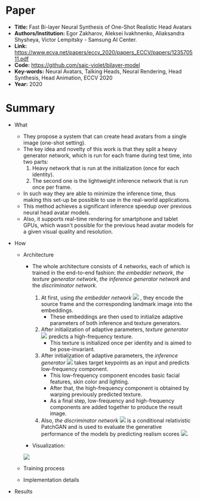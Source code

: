 # Paper
- __Title:__ Fast Bi-layer Neural Synthesis of One-Shot Realistic Head Avatars
- __Authors/Institution:__ Egor Zakharov, Aleksei Ivakhnenko, Aliaksandra Shysheya, Victor Lempitsky -  Samsung AI Center.
- __Link:__ https://www.ecva.net/papers/eccv_2020/papers_ECCV/papers/123570511.pdf
- __Code:__ https://github.com/saic-violet/bilayer-model
- __Key-words:__ Neural Avatars, Talking Heads, Neural Rendering, Head Synthesis, Head Animation, ECCV 2020
- __Year:__ 2020

# Summary
- What

  - They propose a system that can create head avatars from a single image (one-shot setting).
  - The key idea and novelty of this work is that they split a heavy generator network, which is run for each frame during test time, into two parts:
    1) Heavy network that is run at the initialization (once for each identity).
    2) The second one is the lightweight inference network that is run once per frame.
  - In such way they are able to minimize the inference time, thus making this set-up be possible to use in the real-world applications.
  - This method achieves a significant inference speedup over previous neural head avatar models.
  - Also, it supports real-time rendering for smartphone and tablet GPUs, which wasn't possible for the previous head avatar models for a given visual quality and resolution.

- How



  - Architecture
    - The whole architecture consists of 4 networks, each of which is trained in the end-to-end fashion: *the embedder network*, *the texture generator network*, *the inference generator network* and the *discriminator network*.
      1) At first, using *the embedder network*  <img src="https://latex.codecogs.com/gif.latex?E\Big(x^i(s),&space;y^i(s)\Big)"> , they encode the source frame and the corresponding landmark image into the embeddings.
          - These embeddings are then used to initialize adaptive parameters of both inference and texture generators.
      2) After initialization of adaptive parameters, *texture generator* <img src="https://latex.codecogs.com/gif.latex?G_{tex}\Big(\{e^{i}_{k}(s)&space;\}\Big)"> predicts a high-frequency texture. 
          - This texture is initialized once per identity and is aimed to be pose-invariant.
      3) After initialization of adaptive parameters, the *inference generator* <img src="https://latex.codecogs.com/gif.latex?G_{inf}\Big(y^{i}(t),&space;\{e^{i}_{k}(s)\}&space;\Big)"> takes target keypoints as an input and predicts low-frequency component.
          - This low-frequency component encodes basic facial features, skin color and lighting.
          - After that, the high-frequency component is obtained by warping previously predicted texture.
          - As a final step, low-frequency and high-frequency components are added together to produce the result image.
      4) Also, *the discriminator network* <img src="https://latex.codecogs.com/gif.latex?D\Big(x^{i}(t),&space;y^{i}(t)&space;\Big)"> is a conditional relativistic PatchGAN and is used to evaluate the generative performance of the models by predicting realism scores <img src="https://latex.codecogs.com/gif.latex?s^{i}(t)">.
    
    - Visualization:
    
    <img src="https://saic-violet.github.io/bilayer-model/assets/scheme.png">
  
  - Training process
  
  - Implementation details

- Results

